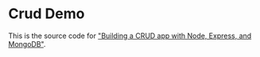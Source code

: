 # Crud Demo 

This is the source code for ["Building a CRUD app with Node, Express, and MongoDB"](https://zellwk.com/blog/crud-express-mongodb). 
